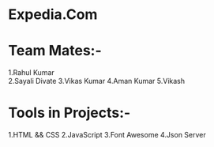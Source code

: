 # Expedia.Com


# Team Mates:-
1.Rahul Kumar <br>
2.Sayali Divate
3.Vikas Kumar
4.Aman Kumar
5.Vikash

# Tools in Projects:-
1.HTML && CSS
2.JavaScript
3.Font Awesome
4.Json Server
